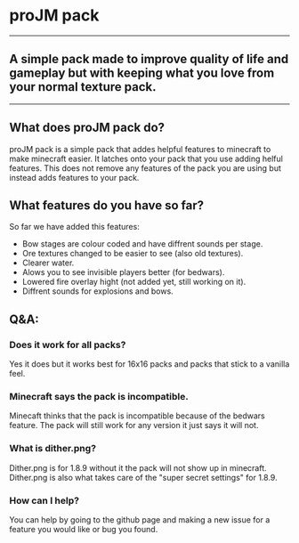 # proJM pack
---
## A simple pack made to improve quality of life and gameplay but with keeping what you love from your normal texture pack.
---
## What does proJM pack do?
proJM pack is a simple pack that addes helpful features to minecraft to make minecraft easier. It latches onto your pack that you use adding helful features. This does not remove any features of the pack you are using but instead adds features to your pack.

## What features do you have so far?
So far we have added this features:
- Bow stages are colour coded and have diffrent sounds per stage.
- Ore textures changed to be easier to see (also old textures).
- Clearer water.
- Alows you to see invisible players better (for bedwars).
- Lowered fire overlay hight (not added yet, still working on it).
- Diffrent sounds for explosions and bows.

## Q&A:
### Does it work for all packs?
Yes it does but it works best for 16x16 packs and packs that stick to a vanilla feel.
### Minecraft says the pack is incompatible.
Minecaft thinks that the pack is incompatible because of the bedwars feature. The pack will still work for any version it just says it will not.
### What is dither.png?
Dither.png is for 1.8.9 without it the pack will not show up in minecraft. Dither.png is also what takes care of the "super secret settings" for 1.8.9.
### How can I help?
You can help by going to the github page and making a new issue for a feature you would like or bug you found.

